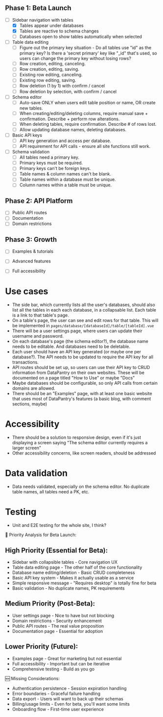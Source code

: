 ## Phase 1: Beta Launch
- [ ] Sidebar navigation with tables
  - [x] Tables appear under databases
  - [x] Tables are reactive to schema changes
  - [ ] Databases open to show tables automatically when selected
- [ ] Table data editing 
  - [ ] Figure out the primary key situation - Do all tables use "id" as the primary key? 
        Is there a 'secret primary' key like "_id" that's used, so users can change the primary key without losing rows?
  - [ ] Row creation, editing, canceling.
  - [ ] Row creation, editing, saving. 
  - [ ] Existing row editing, canceling.
  - [ ] Existing row editing, saving. 
  - [ ] Row deletion (1 by 1) with confirm / cancel
  - [ ] Row deletion by selection, with confirm / cancel
- [ ] Schema editor
  - [ ] Auto-save ONLY when users edit table position or name, OR create new tables.
  - [ ] When creating/editing/deleting columns, require manual save + confirmation. Describe + perform row alterations.
  - [ ] When deleting tables, require confirmation. Describe # of rows lost.
  - [ ] Allow updating database names, deleting databases.
- [ ] Basic API keys
  - [ ] API key generation and access per database.
  - [ ] API requirement for API calls - ensure all site functions still work. 
- [ ] Schema validation
  - [ ] All tables need a primary key. 
  - [ ] Primary keys must be required.
  - [ ] Primary keys can't be foreign keys. 
  - [ ] Table names & column names can't be blank. 
  - [ ] Table names within a database must be unique. 
  - [ ] Column names within a table must be unique. 

## Phase 2: API Platform  
- [ ] Public API routes
- [ ] Documentation
- [ ] Domain restrictions

## Phase 3: Growth
- [ ] Examples & tutorials
- [ ] Advanced features
- [ ] Full accessibility






# Use cases
- The side bar, which currently lists all the user's databases, should also list all the tables in each each database, in a collapsable list. Each table is a link to that table's page. 
- On a table's page, the user can see and edit rows for that table. This will be implemented in `pages/database/[databaseId]/table/[tableId].vue`
- There will be a user settings page, where users can update their username and password. 
- On each database's page (the schema editor?), the database name needs to be editable. And databases need to be deletable.
- Each user should have an API key generated (or maybe one per database?). The API needs to be updated to require the API key for all transactions.
- API routes should be set up, so users can use their API key to CRUD information from DataPantry on their own websites. These will be documented on a page titled "How to Use" or maybe "Docs"
- Maybe databases should be configurable, so only API calls from certain domains are allowed. 
- There should be an "Examples" page, with at least one basic website that uses most of DataPantry's features (a basic blog, with comment sections, maybe)

# Accessibility
- There should be a solution to responsive design, even if it's just displaying a screen saying "The schema editor currently requires a larger screen"
- Other accessibility concerns, like screen readers, should be addressed

# Data validation
- Data needs validated, especially on the schema editor. No duplicate table names, all tables need a PK, etc. 

# Testing
- Unit and E2E testing for the whole site, I think?


🎯 Priority Analysis for Beta Launch:

## High Priority (Essential for Beta):
 - Sidebar with collapsible tables - Core navigation UX
 - Table data editing page - The other half of the core functionality
 - Database name editing/deletion - Basic CRUD completeness
 - Basic API key system - Makes it actually usable as a service
 - Simple responsive message - "Requires desktop" is totally fine for beta
 - Basic validation - No duplicate names, PK requirements

## Medium Priority (Post-Beta):
 - User settings page - Nice to have but not blocking
 - Domain restrictions - Security enhancement
 - Public API routes - The real value proposition
 - Documentation page - Essential for adoption

## Lower Priority (Future):
 - Examples page - Great for marketing but not essential
 - Full accessibility - Important but can be iterative
 - Comprehensive testing - Build as you go

🆕 Missing Considerations:
 - Authentication persistence - Session expiration handling
 - Error boundaries - Graceful failure handling
 - Data export - Users will want to back up their schemas
 - Billing/usage limits - Even for beta, you'll want some limits
 - Onboarding flow - First-time user experience